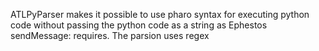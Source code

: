 ATLPyParser makes it possible to use pharo syntax for executing python code without passing the python code as a string as Ephestos sendMessage: requires. The parsion uses regex